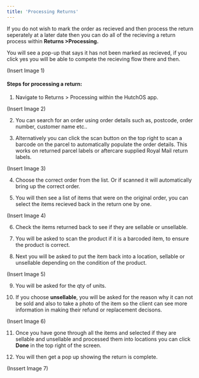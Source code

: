 ```yaml
---
title: 'Processing Returns'
---
```

If you do not wish to mark the order as recieved and then process the return seperately at a later date then you can do all of the recieving a return process within **Returns >Processing.**

You will see a pop-up that says it has not been marked as recieved, if you click yes you will be able to compete the recieving flow there and then.

(Insert Image 1)

#### Steps for processing a return:

1. Navigate to Returns > Processing within the HutchOS app.

(Insert Image 2)

2. You can search for an order using order details such as, postcode, order number, customer name etc..

3. Alternatively you can click the scan button on the top right to scan a barcode on the parcel to automatically populate the order details. This works on returned parcel labels or aftercare supplied Royal Mail return labels. 

(Insert Image 3)

4. Choose the correct order from the list. Or if scanned it will automatically bring up the correct order. 

5. You will then see a list of items that were on the original order, you can select the items recieved back in the return one by one.

(Insert Image 4)

6. Check the items returned back to see if they are sellable or unsellable. 

7. You will be asked to scan the product if it is a barcoded item, to ensure the product is correct. 

8. Next you will be asked to put the item back into a location, sellable or unsellable depending on the condition of the product.

(Insert Image 5)

9. You will be asked for the qty of units.

10. If you choose **unsellable**, you will be asked for the reason why it can not be sold and also to take a photo of the item so the client can see more information in making their refund or replacement decisons. 

(Insert Image 6)

11. Once you have gone through all the items and selected if they are sellable and unsellable and processed them into locations you can click **Done** in the top right of the screen.

12. You will then get a pop up showing the return is complete.

(Inssert Image 7)